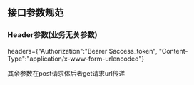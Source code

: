 ## 接口参数规范
### Header参数(业务无关参数)

  headers={"Authorization":"Bearer $access_token", "Content-Type":"application/x-www-form-urlencoded"}

其余参数在post请求体后者get请求url传递

